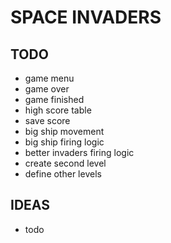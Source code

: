 ﻿# SPACE INVADERS


## TODO

- game menu
- game over
- game finished
- high score table
- save score
- big ship movement
- big ship firing logic
- better invaders firing logic
- create second level
- define other levels


## IDEAS

- todo


